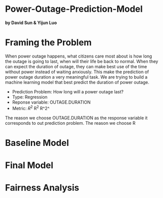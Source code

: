 # Power-Outage-Prediction-Model
**by David Sun & Yijun Luo**


# Framing the Problem
When power outage happens, what citizens care most about is how long the outage is going to last, when will their life be back to normal. When they can expect the duration of outage, they can make best use of the time without power instead of waiting anxiously. This make the prediction of power outage duration a very meaningful task. We are trying to build a machine learning model that best predict the duration of power outage.

- Prediction Problem: How long will a power outage last?
- Type: Regression
- Reponse variable: OUTAGE.DURATION
- Metric: $R^2$ R<sup>2</sup> R^2^

The reason we choose OUTAGE.DURATION as the response variable it corresponds to out prediction problem.
The reason we choose R 








# Baseline Model





# Final Model






# Fairness Analysis
